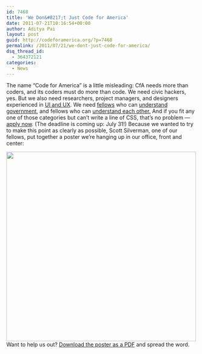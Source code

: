 ```yaml
---
id: 7468
title: 'We Don&#8217;t Just Code for America'
date: 2011-07-21T10:16:54+00:00
author: Aditya Pai
layout: post
guid: http://codeforamerica.org/?p=7468
permalink: /2011/07/21/we-dont-just-code-for-america/
dsq_thread_id:
  - 364372121
categories:
  - News
---
```

The name &#8220;Code for America&#8221; is a little misleading: CfA needs more than coders, and its coders must do more than code. We need civic hackers, yes. But we also need researchers, project managers, and designers experienced in [UI and UX](http://uxmag.com/strategy/the-citizen-experience-needs-us). We need [fellows](http://codeforamerica.org/apply) who can [understand government](http://codeforamerica.org/2011/03/09/diving-into-cities-440-interviews/), and fellows who can [understand each other.](http://codeforamerica.org/2011/04/04/understanding-the-engagement-toolkit/) And if you fit any one of those categories but can&#8217;t write a line of CSS, that&#8217;s no problem &#8212; [apply now](http://codeforamerica.org/apply). (The deadline is coming up: July 31!) Because we wanted to try to make this point as clearly as possible, Scott Silverman, one of our fellows, put together a poster we&#8217;re hanging up in our office, front and center: 

[<img class="size-full wp-image-7487 aligncenter" title="non-coder_img" src="http://codeforamerica.org/wp-content/uploads/2011/07/non-coder_img.png" alt="" width="500px" />](http://codeforamerica.org/apply) Want to help us out? [Download the poster as a PDF](https://docs.google.com/a/codeforamerica.org/viewer?a=v&pid=explorer&chrome=true&srcid=0B2QcDvAmw5VANGE3ZDg0MWUtYzFlYi00YWQ3LWFiYmItNTAwOWY3ZTEzN2Rh&hl=en_US) and spread the word.